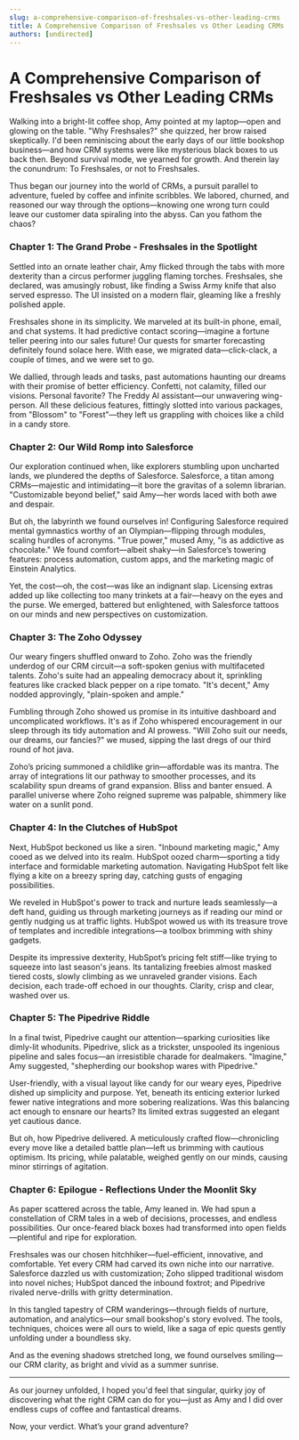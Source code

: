 ```yaml
---
slug: a-comprehensive-comparison-of-freshsales-vs-other-leading-crms
title: A Comprehensive Comparison of Freshsales vs Other Leading CRMs
authors: [undirected]
---
```



# A Comprehensive Comparison of Freshsales vs Other Leading CRMs

Walking into a bright-lit coffee shop, Amy pointed at my laptop—open and glowing on the table. "Why Freshsales?" she quizzed, her brow raised skeptically. I'd been reminiscing about the early days of our little bookshop business—and how CRM systems were like mysterious black boxes to us back then. Beyond survival mode, we yearned for growth. And therein lay the conundrum: To Freshsales, or not to Freshsales.

Thus began our journey into the world of CRMs, a pursuit parallel to adventure, fueled by coffee and infinite scribbles. We labored, churned, and reasoned our way through the options—knowing one wrong turn could leave our customer data spiraling into the abyss. Can you fathom the chaos?

### Chapter 1: The Grand Probe - Freshsales in the Spotlight

Settled into an ornate leather chair, Amy flicked through the tabs with more dexterity than a circus performer juggling flaming torches. Freshsales, she declared, was amusingly robust, like finding a Swiss Army knife that also served espresso. The UI insisted on a modern flair, gleaming like a freshly polished apple.

Freshsales shone in its simplicity. We marveled at its built-in phone, email, and chat systems. It had predictive contact scoring—imagine a fortune teller peering into our sales future! Our quests for smarter forecasting definitely found solace here. With ease, we migrated data—click-clack, a couple of times, and we were set to go.

We dallied, through leads and tasks, past automations haunting our dreams with their promise of better efficiency. Confetti, not calamity, filled our visions. Personal favorite? The Freddy AI assistant—our unwavering wing-person. All these delicious features, fittingly slotted into various packages, from "Blossom" to "Forest"—they left us grappling with choices like a child in a candy store.

### Chapter 2: Our Wild Romp into Salesforce

Our exploration continued when, like explorers stumbling upon uncharted lands, we plundered the depths of Salesforce. Salesforce, a titan among CRMs—majestic and intimidating—it bore the gravitas of a solemn librarian. "Customizable beyond belief," said Amy—her words laced with both awe and despair.

But oh, the labyrinth we found ourselves in! Configuring Salesforce required mental gymnastics worthy of an Olympian—flipping through modules, scaling hurdles of acronyms. "True power," mused Amy, "is as addictive as chocolate." We found comfort—albeit shaky—in Salesforce’s towering features: process automation, custom apps, and the marketing magic of Einstein Analytics.

Yet, the cost—oh, the cost—was like an indignant slap. Licensing extras added up like collecting too many trinkets at a fair—heavy on the eyes and the purse. We emerged, battered but enlightened, with Salesforce tattoos on our minds and new perspectives on customization.

### Chapter 3: The Zoho Odyssey

Our weary fingers shuffled onward to Zoho. Zoho was the friendly underdog of our CRM circuit—a soft-spoken genius with multifaceted talents. Zoho's suite had an appealing democracy about it, sprinkling features like cracked black pepper on a ripe tomato. "It's decent," Amy nodded approvingly, "plain-spoken and ample."

Fumbling through Zoho showed us promise in its intuitive dashboard and uncomplicated workflows. It's as if Zoho whispered encouragement in our sleep through its tidy automation and AI prowess. "Will Zoho suit our needs, our dreams, our fancies?" we mused, sipping the last dregs of our third round of hot java.

Zoho’s pricing summoned a childlike grin—affordable was its mantra. The array of integrations lit our pathway to smoother processes, and its scalability spun dreams of grand expansion. Bliss and banter ensued. A parallel universe where Zoho reigned supreme was palpable, shimmery like water on a sunlit pond.

### Chapter 4: In the Clutches of HubSpot

Next, HubSpot beckoned us like a siren. "Inbound marketing magic," Amy cooed as we delved into its realm. HubSpot oozed charm—sporting a tidy interface and formidable marketing automation. Navigating HubSpot felt like flying a kite on a breezy spring day, catching gusts of engaging possibilities.

We reveled in HubSpot's power to track and nurture leads seamlessly—a deft hand, guiding us through marketing journeys as if reading our mind or gently nudging us at traffic lights. HubSpot wowed us with its treasure trove of templates and incredible integrations—a toolbox brimming with shiny gadgets.

Despite its impressive dexterity, HubSpot’s pricing felt stiff—like trying to squeeze into last season's jeans. Its tantalizing freebies almost masked tiered costs, slowly climbing as we unraveled grander visions. Each decision, each trade-off echoed in our thoughts. Clarity, crisp and clear, washed over us.

### Chapter 5: The Pipedrive Riddle

In a final twist, Pipedrive caught our attention—sparking curiosities like dimly-lit whodunits. Pipedrive, slick as a trickster, unspooled its ingenious pipeline and sales focus—an irresistible charade for dealmakers. "Imagine," Amy suggested, "shepherding our bookshop wares with Pipedrive."

User-friendly, with a visual layout like candy for our weary eyes, Pipedrive dished up simplicity and purpose. Yet, beneath its enticing exterior lurked fewer native integrations and more sobering realizations. Was this balancing act enough to ensnare our hearts? Its limited extras suggested an elegant yet cautious dance.

But oh, how Pipedrive delivered. A meticulously crafted flow—chronicling every move like a detailed battle plan—left us brimming with cautious optimism. Its pricing, while palatable, weighed gently on our minds, causing minor stirrings of agitation.

### Chapter 6: Epilogue - Reflections Under the Moonlit Sky

As paper scattered across the table, Amy leaned in. We had spun a constellation of CRM tales in a web of decisions, processes, and endless possibilities. Our once-feared black boxes had transformed into open fields—plentiful and ripe for exploration.

Freshsales was our chosen hitchhiker—fuel-efficient, innovative, and comfortable. Yet every CRM had carved its own niche into our narrative. Salesforce dazzled us with customization; Zoho slipped traditional wisdom into novel niches; HubSpot danced the inbound foxtrot; and Pipedrive rivaled nerve-drills with gritty determination.

In this tangled tapestry of CRM wanderings—through fields of nurture, automation, and analytics—our small bookshop's story evolved. The tools, techniques, choices were all ours to wield, like a saga of epic quests gently unfolding under a boundless sky.

And as the evening shadows stretched long, we found ourselves smiling—our CRM clarity, as bright and vivid as a summer sunrise.

---

As our journey unfolded, I hoped you'd feel that singular, quirky joy of discovering what the right CRM can do for you—just as Amy and I did over endless cups of coffee and fantastical dreams.

Now, your verdict. What’s your grand adventure?